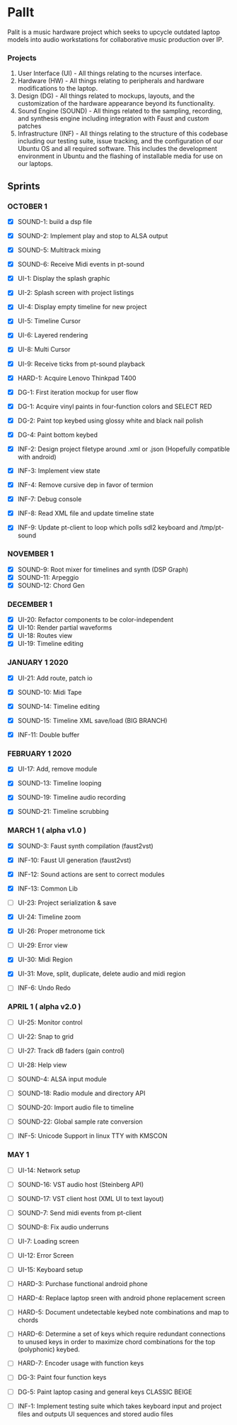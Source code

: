 # PalIt

Palit is a music hardware project which seeks to upcycle outdated laptop models into audio workstations for collaborative music production over IP. 

### Projects
1. User Interface (UI) - All things relating to the ncurses interface.
2. Hardware (HW) - All things relating to peripherals and hardware modifications to the laptop.
3. Design (DG) - All things related to mockups, layouts, and the customization of the hardware appearance beyond its functionality.
4. Sound Engine (SOUND) - All things related to the sampling, recording, and synthesis engine including integration with Faust and custom patches
5. Infrastructure (INF) - All things relating to the structure of this codebase including our testing suite, issue tracking, and the configuration of our Ubuntu OS and all required software. This includes the development environment in Ubuntu and the flashing of installable media for use on our laptops.  

## Sprints

### OCTOBER 1

- [X] SOUND-1: build a dsp file
- [X] SOUND-2: Implement play and stop to ALSA output
- [X] SOUND-5: Multitrack mixing
- [X] SOUND-6: Receive Midi events in pt-sound

- [X] UI-1: Display the splash graphic
- [X] UI-2: Splash screen with project listings
- [X] UI-4: Display empty timeline for new project
- [X] UI-5: Timeline Cursor
- [X] UI-6: Layered rendering
- [X] UI-8: Multi Cursor
- [X] UI-9: Receive ticks from pt-sound playback

- [X] HARD-1: Acquire Lenovo Thinkpad T400

- [X] DG-1: First iteration mockup for user flow 
- [X] DG-1: Acquire vinyl paints in four-function colors and SELECT RED
- [X] DG-2: Paint top keybed using glossy white and black nail polish
- [X] DG-4: Paint bottom keybed

- [X] INF-2: Design project filetype around .xml or .json (Hopefully compatible with android)
- [X] INF-3: Implement view state
- [X] INF-4: Remove cursive dep in favor of termion
- [X] INF-7: Debug console
- [X] INF-8: Read XML file and update timeline state
- [X] INF-9: Update pt-client to loop which polls sdl2 keyboard and /tmp/pt-sound

### NOVEMBER 1

- [X] SOUND-9: Root mixer for timelines and synth (DSP Graph)
- [X] SOUND-11: Arpeggio
- [X] SOUND-12: Chord Gen

### DECEMBER 1

- [X] UI-20: Refactor components to be color-independent
- [X] UI-10: Render partial waveforms
- [X] UI-18: Routes view
- [X] UI-19: Timeline editing

### JANUARY 1 2020

- [X] UI-21: Add route, patch io

- [X] SOUND-10: Midi Tape
- [X] SOUND-14: Timeline editing
- [X] SOUND-15: Timeline XML save/load (BIG BRANCH)

- [X] INF-11: Double buffer

### FEBRUARY 1 2020

- [X] UI-17: Add, remove module 

- [X] SOUND-13: Timeline looping
- [X] SOUND-19: Timeline audio recording
- [X] SOUND-21: Timeline scrubbing

### MARCH 1 ( alpha v1.0 )

- [X] SOUND-3: Faust synth compilation (faust2vst)

- [X] INF-10: Faust UI generation (faust2vst)
- [X] INF-12: Sound actions are sent to correct modules
- [X] INF-13: Common Lib

- [ ] UI-23: Project serialization & save 
- [X] UI-24: Timeline zoom
- [X] UI-26: Proper metronome tick
- [ ] UI-29: Error view
- [X] UI-30: Midi Region
- [X] UI-31: Move, split, duplicate, delete audio and midi region

- [ ] INF-6: Undo Redo

### APRIL 1 ( alpha v2.0 )

- [ ] UI-25: Monitor control
- [ ] UI-22: Snap to grid
- [ ] UI-27: Track dB faders (gain control)
- [ ] UI-28: Help view

- [ ] SOUND-4: ALSA input module
- [ ] SOUND-18: Radio module and directory API
- [ ] SOUND-20: Import audio file to timeline
- [ ] SOUND-22: Global sample rate conversion

- [ ] INF-5: Unicode Support in linux TTY with KMSCON

### MAY 1

- [ ] UI-14: Network setup

- [ ] SOUND-16: VST audio host (Steinberg API)
- [ ] SOUND-17: VST client host (XML UI to text layout)

- [ ] SOUND-7: Send midi events from pt-client
- [ ] SOUND-8: Fix audio underruns

- [ ] UI-7: Loading screen
- [ ] UI-12: Error Screen
- [ ] UI-15: Keyboard setup

- [ ] HARD-3: Purchase functional android phone
- [ ] HARD-4: Replace laptop sreen with android phone replacement screen
- [ ] HARD-5: Document undetectable keybed note combinations and map to chords
- [ ] HARD-6: Determine a set of keys which require redundant connections to unused keys in order to maximize chord combinations for the top (polyphonic) keybed.
- [ ] HARD-7: Encoder usage with function keys

- [ ] DG-3: Paint four function keys
- [ ] DG-5: Paint laptop casing and general keys CLASSIC BEIGE

- [ ] INF-1: Implement testing suite which takes keyboard input and project files and outputs UI sequences and stored audio files
